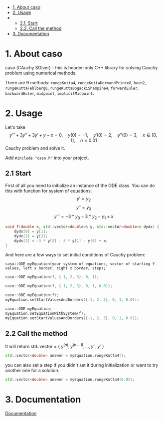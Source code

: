 - [1. About caso](#1-about-caso)
- [2. Usage](#2-usage)
- 	- [2.1. Start](#21-start)
	- [2.2. Call the method](#23-call-the-method)
- [3. Documentation](#3-documentation)
# 1. About caso
caso (CAuchy SOlver) - this is header-only C++ library for solving Cauchy problem using numerical methods.

There are 9 methods: ```rungeKutta4```, ```rungeKuttaDormandPrince8```, ```heun2```, ```rungeKuttaFehlberg6```, ```rungeKuttaBogackiShampine4```, ```forwardEuler```, ```backwardEuler```, ```midpoint```, ```implicitMidpoint```.
# 2. Usage
Let's take $$y''' + 3y'' + 3y' + y - x = 0, \quad y(0) = -1, \quad y'(0) = 2, \quad y''(0) = 3, \quad x \in [0, 1], \quad h = 0.01$$ Cauchy problem and solve it.

Add ```#include "caso.h"``` into your project.

## 2.1 Start
First of all you need to initialize an instance of the ODE class.
You can do this with function for system of equations:
$$y' = y_2$$
$$y'' = y_3$$
$$y''' = -3 * y_3 - 3 * y_2 - y_1 + x$$
```Cpp
void f(double x, std::vector<double>& y, std::vector<double>& dydx) {
    dydx[0] = y[1];
    dydx[1] = y[2];
    dydx[2] = -3 * y[2] - 3 * y[1] - y[0] + x;
}
```
And here are a few ways to set initial conditions of Cauchy problem:

```caso::ODE myEquation(your system of equations, vector of starting Y values, left x border, right x border, step);```
```Cpp
caso::ODE myEquation(f, {-1, 2, 3}, 0, 1);
```
```Cpp
caso::ODE myEquation(f, {-1, 2, 3}, 0, 1, 0.01);
```
```Cpp
caso::ODE myEquation(f);
myEquation.setStartValuesAndBorders({-1, 2, 3}, 0, 1, 0.01);
```
```Cpp
caso::ODE myEquation;
myEquation.setEquationWithSystem(f);
myEquation.setStartValuesAndBorders({-1, 2, 3}, 0, 1, 0.01);
```

## 2.2 Call the method
It will return std::vector<double> = { $y^{(n)}, y^{(n-1)},..., y'', y'$ }
```Cpp
std::vector<double> answer = myEquation.rungeKutta4();
```

you can also set a step if you didn't set it during initialization or want to try another one for a solution.
```Cpp
std::vector<double> answer = myEquation.rungeKutta4(0.01);
```

# 3. Documentation
[Documentation](https://d33fur.github.io/caso/index.html)
